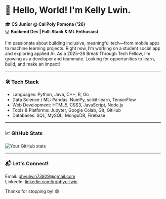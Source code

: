# 👋 Hello, World! I'm Kelly Lwin.  

🎓 **CS Junior @ Cal Poly Pomona (’26)**  
💻 **Backend Dev | Full-Stack & ML Enthusiast**

I'm passionate about building inclusive, meaningful tech—from mobile apps to machine learning projects. Right now, I’m working on a student social app and exploring applied AI. As a 2025–26 Break Through Tech Fellow, I’m growing as a developer and teammate. Looking for opportunities to learn, build, and make an impact!

---

### 🛠 Tech Stack

- Languages: Python, Java, C++, R, Go
- Data Science / ML: Pandas, NumPy, scikit-learn, TensorFlow
- Web Development: HTML5, CSS3, JavaScript, Node.js  
- Tools & Platforms: Jupyter, Google Colab, Git, GitHub  
- Databases: SQL, MySQL, MongoDB, Firebase

---

### 📈 GitHub Stats

![Your GitHub stats](https://github-readme-stats.vercel.app/api?username=phyulwin&show_icons=true&theme=radical)

---
  
### 📬 Let's Connect!

Email: phyulwin73929@gmail.com  
LinkedIn: [linkedin.com/in/phyu-lwin](https://www.linkedin.com/in/phyu-lwin)

Thanks for stopping by! 😄
